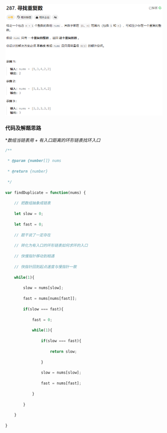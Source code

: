 
![Pasted image 20250218211922](https://raw.githubusercontent.com/SimonWuZY/MarkdownPics/main/imgs/Pasted%20image%2020250218211922.png)

### 代码及解题思路

**数组当链表用 + 有入口距离的环形链表找环入口*

```js
/**

 * @param {number[]} nums

 * @return {number}

 */

var findDuplicate = function(nums) {

    // 把数组抽象成链表

    let slow = 0;

    let fast = 0;

    // 题干说了一定存在

    // 转化为有入口的环形链表如何求环的入口

    // 快慢指针移动到相遇

    // 快指针回到起点速度与慢指针一致

    while(1){

        slow = nums[slow];

        fast = nums[nums[fast]];

        if(slow === fast){

            fast = 0;

            while(1){

                if(slow === fast){

                    return slow;

                }

                slow = nums[slow];

                fast = nums[fast];

            }

        }

    }

}
```